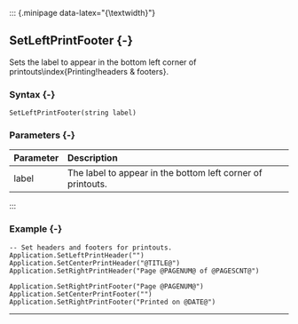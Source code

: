 ::: {.minipage data-latex="{\textwidth}"}
## SetLeftPrintFooter {-}

Sets the label to appear in the bottom left corner of printouts\index{Printing!headers \& footers}.

### Syntax {-}

```{sql}
SetLeftPrintFooter(string label)
```

### Parameters {-}

**Parameter** | **Description**
| :-- | :-- |
label | The label to appear in the bottom left corner of printouts.
:::

### Example {-}

```{sql}
-- Set headers and footers for printouts.
Application.SetLeftPrintHeader("")
Application.SetCenterPrintHeader("@TITLE@")
Application.SetRightPrintHeader("Page @PAGENUM@ of @PAGESCNT@")

Application.SetRightPrintFooter("Page @PAGENUM@")
Application.SetCenterPrintFooter("")
Application.SetRightPrintFooter("Printed on @DATE@")
```

***
